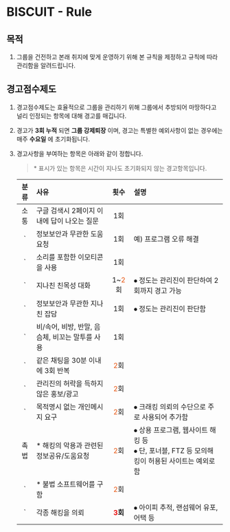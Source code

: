 # BISCUIT - Rule

## 목적
1. 그룹을 건전하고 본래 취지에 맞게 운영하기 위해 본 규칙을 제정하고 규칙에 따라 관리함을 알려드립니다.

## 경고점수제도
1. 경고점수제도는 효율적으로 그룹을 관리하기 위해 그룹에서 추방되어 마땅하다고 널리 인정되는 항목에 대해 경고를 매깁니다.
2. 경고가 **3회 누적** 되면 **그룹 강제퇴장** 이며, 경고는 특별한 예외사항이 없는 경우에는 매주 __수요일__ 에 초기화됩니다.
3. 경고사항을 부여하는 항목은 아래와 같이 정합니다.
    > \* 표시가 있는 항목은 시간이 지나도 초기화되지 않는 경고항목입니다.

    |분류| 사유 | 횟수 | 설명 |
    |:-:|:----|:----:|:-----|
    |소통| 구글 검색시 2페이지 이내에 답이 나오는 질문 | 1회 |  |
    |`| 정보보안과 무관한 도움 요청 | 1회 | 예) 프로그램 오류 해결 |
    |`| 소리를  포함한 이모티콘을 사용 | 1회 | |
    |`| 지나친 친목성 대화 | 1~<font color="#e85612">2</font>회 | ⦁ 정도는 관리진이 판단하여 2회까지 경고 가능 |
    |`| 정보보안과 무관한 지나친 잡담 | 1회 | ⦁ 정도는 관리진이 판단함 |
    |`| 비/속어, 비방, 반말, 음슴체, 비꼬는 말투를 사용 | 1회 | |
    |`| 같은 채팅을 30분 이내에 3회 반복 | <font color="#e85612">2</font>회 | |
    |`| 관리진의 허락을 득하지 않은 홍보/광고 | <font color="#e85612">2</font>회 | |
    |`| 목적명시 없는 개인메시지 요구 | <font color="#e85612">2</font>회 | ⦁ 크래킹 의뢰의 수단으로 주로 사용되어 추가함 |
    |촉법| \* 해킹의 악용과 관련된 정보공유/도움요청 | <font color="#e85612">2</font>회 | ⦁ 상용 프로그램, 웹사이트 해킹 등<br/>⦁ 단, 포너블, FTZ 등 모의해킹이 허용된 사이트는 예외로 함 |
    |`| \* 불법 소프트웨어를 구함 | <font color="#e85612">2</font>회 | |
    |`| 각종 해킹을 의뢰 | **<font color="#e81111">3</font>회** | ⦁ 아이피 추적, 랜섬웨어 유포, 어택 등

